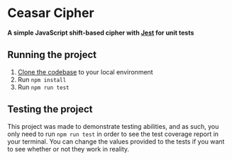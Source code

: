 # Ceasar Cipher

**A simple JavaScript shift-based cipher with [Jest](https://jestjs.io/) for unit tests**

## Running the project

1. [Clone the codebase](https://github.com/ryekerjh/ceasar-cipher) to your local environment
2. Run `npm install`
3. Run `npm run test`

## Testing the project

This project was made to demonstrate testing abilities, and as such, you only need to run `npm run test` in order to see the test coverage report in your terminal. You can change the values provided to the tests if you want to see whether or not they work in reality.
